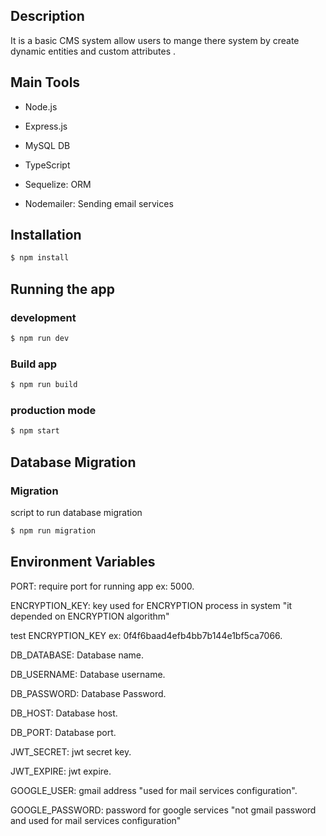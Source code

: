 ## Description

It is a basic CMS system allow users to mange there system by create dynamic entities and custom attributes .

## Main Tools

- Node.js

- Express.js

- MySQL DB

- TypeScript

- Sequelize: ORM

- Nodemailer: Sending email services

## Installation

```bash
$ npm install
```

## Running the app

### development

```bash
$ npm run dev
```

### Build app

```bash
$ npm run build
```

### production mode

```bash
$ npm start
```

## Database Migration

### Migration

script to run database migration

```bash
$ npm run migration
```

## Environment Variables

PORT: require port for running app ex: 5000.

ENCRYPTION_KEY: key used for ENCRYPTION process in system "it depended on ENCRYPTION algorithm"

test ENCRYPTION_KEY ex: 0f4f6baad4efb4bb7b144e1bf5ca7066.

DB_DATABASE: Database name.

DB_USERNAME: Database username.

DB_PASSWORD: Database Password.

DB_HOST: Database host.

DB_PORT: Database port.

JWT_SECRET: jwt secret key.

JWT_EXPIRE: jwt expire.

GOOGLE_USER: gmail address "used for mail services configuration".

GOOGLE_PASSWORD: password for google services "not gmail password and used for mail services configuration"
